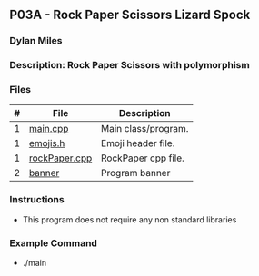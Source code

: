 ## P03A - Rock Paper Scissors Lizard Spock
### Dylan Miles
### Description: Rock Paper Scissors with polymorphism



### Files

| # | File                             | Description         |
|:-:|----------------------------------|---------------------|
| 1 | [main.cpp](./Main.cpp)           | Main class/program. |
| 1 | [emojis.h](./emojis.cpp)         | Emoji header file.  |
| 1 | [rockPaper.cpp](./rockPaper.cpp) | RockPaper cpp file. |
| 2 | [banner](./banner)               | Program banner      |



### Instructions

- This program does not require any non standard libraries

### Example Command

- ./main
